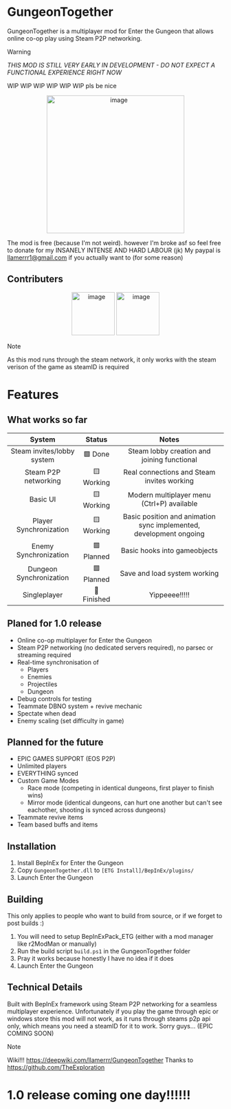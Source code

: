 # GungeonTogether

GungeonTogether is a multiplayer mod for Enter the Gungeon that allows online co-op play using Steam P2P networking.

> [!WARNING]
> _THIS MOD IS STILL VERY EARLY IN DEVELOPMENT - DO NOT EXPECT A FUNCTIONAL EXPERIENCE RIGHT NOW_

WIP WIP WIP WIP WIP WIP pls be nice 

<p align="center" href="https://github.com/llamerrr/GungeonTogether">
<img height="320" alt="image" src="https://github.com/user-attachments/assets/6c485240-5e3c-44ee-93bb-747d27a0731e"/>
</p>

The mod is free (because I'm not weird). however I'm broke asf so feel free to donate for my INSANELY INTENSE AND HARD LABOUR (jk)
My paypal is llamerrr1@gmail.com if you actually want to (for some reason)

## Contributers 
<p align="center" href="https://github.com/llamerrr/GungeonTogether">
<img height="100" alt="image" src="https://avatars.githubusercontent.com/u/47313866?v=4"/>
<img height="100" alt="image" src="https://avatars.githubusercontent.com/u/88169809?v=4"/>
</p>

> [!NOTE]
> As this mod runs through the steam network, it only works with the steam verison of the game as steamID is required

# Features
## What works so far
| System | Status | Notes |
|:---:|:---:|:---:|
| Steam invites/lobby system | 🟩 Done | Steam lobby creation and joining functional |
| Steam P2P networking | 🟨 Working | Real connections and Steam invites working |
| Basic UI | 🟨 Working | Modern multiplayer menu (Ctrl+P) available |
| Player Synchronization | 🟨 Working | Basic position and animation sync implemented, development ongoing |
| Enemy Synchronization | 🟥 Planned | Basic hooks into gameobjects |
| Dungeon Synchronization | 🟥 Planned | Save and load system working |
| Singleplayer | 🏁 Finished | Yippeeee!!!!! |

## Planed for 1.0 release
- Online co-op multiplayer for Enter the Gungeon
- Steam P2P networking (no dedicated servers required), no parsec or streaming required
- Real-time synchronisation of
  - Players
  - Enemies
  - Projectiles
  - Dungeon
- Debug controls for testing
- Teammate DBNO system + revive mechanic
- Spectate when dead
- Enemy scaling (set difficulty in game)
  
## Planned for the future
- EPIC GAMES SUPPORT (EOS P2P)
- Unlimited players
- EVERYTHING synced
- Custom Game Modes
  - Race mode (competing in identical dungeons, first player to finish wins)
  - Mirror mode (identical dungeons, can hurt one another but can't see eachother, shooting is synced across dungeons)
- Teammate revive items
- Team based buffs and items

## Installation
1. Install BepInEx for Enter the Gungeon
2. Copy `GungeonTogether.dll` to `[ETG Install]/BepInEx/plugins/`
3. Launch Enter the Gungeon

## Building
This only applies to people who want to build from source, or if we forget to post builds :)
1. You will need to setup BepInExPack_ETG (either with a mod manager like r2ModMan or manually)
2. Run the build script `build.ps1` in the GungeonTogether folder
3. Pray it works because honestly I have no idea if it does
4. Launch Enter the Gungeon

## Technical Details
Built with BepInEx framework using Steam P2P networking for a seamless multiplayer experience.
Unfortunately if you play the game through epic or windows store this mod will not work, as it runs through steams p2p api only, which means you need a steamID for it to work. Sorry guys...
(EPIC COMING SOON)

> [!NOTE]
> Wiki!!!
> https://deepwiki.com/llamerrr/GungeonTogether
> Thanks to https://github.com/TheExploration

# 1.0 release coming one day!!!!!!

